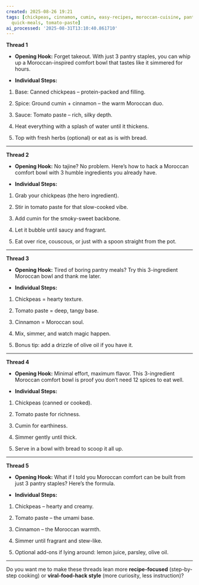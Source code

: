 ```yaml
---
created: 2025-08-26 19:21
tags: [chickpeas, cinnamon, cumin, easy-recipes, moroccan-cuisine, pantry-staples,
  quick-meals, tomato-paste]
ai_processed: '2025-08-31T13:10:40.861710'
---
```

**Thread 1**

- **Opening Hook:** Forget takeout. With just 3 pantry staples, you can whip up a Moroccan-inspired comfort bowl that tastes like it simmered for hours.
    
- **Individual Steps:**
    

1. Base: Canned chickpeas – protein-packed and filling.
    
2. Spice: Ground cumin + cinnamon – the warm Moroccan duo.
    
3. Sauce: Tomato paste – rich, silky depth.
    
4. Heat everything with a splash of water until it thickens.
    
5. Top with fresh herbs (optional) or eat as is with bread.
    

---

**Thread 2**

- **Opening Hook:** No tajine? No problem. Here’s how to hack a Moroccan comfort bowl with 3 humble ingredients you already have.
    
- **Individual Steps:**
    

1. Grab your chickpeas (the hero ingredient).
    
2. Stir in tomato paste for that slow-cooked vibe.
    
3. Add cumin for the smoky-sweet backbone.
    
4. Let it bubble until saucy and fragrant.
    
5. Eat over rice, couscous, or just with a spoon straight from the pot.
    

---

**Thread 3**

- **Opening Hook:** Tired of boring pantry meals? Try this 3-ingredient Moroccan bowl and thank me later.
    
- **Individual Steps:**
    

1. Chickpeas = hearty texture.
    
2. Tomato paste = deep, tangy base.
    
3. Cinnamon = Moroccan soul.
    
4. Mix, simmer, and watch magic happen.
    
5. Bonus tip: add a drizzle of olive oil if you have it.
    

---

**Thread 4**

- **Opening Hook:** Minimal effort, maximum flavor. This 3-ingredient Moroccan comfort bowl is proof you don’t need 12 spices to eat well.
    
- **Individual Steps:**
    

1. Chickpeas (canned or cooked).
    
2. Tomato paste for richness.
    
3. Cumin for earthiness.
    
4. Simmer gently until thick.
    
5. Serve in a bowl with bread to scoop it all up.
    

---

**Thread 5**

- **Opening Hook:** What if I told you Moroccan comfort can be built from just 3 pantry staples? Here’s the formula.
    
- **Individual Steps:**
    

1. Chickpeas – hearty and creamy.
    
2. Tomato paste – the umami base.
    
3. Cinnamon – the Moroccan warmth.
    
4. Simmer until fragrant and stew-like.
    
5. Optional add-ons if lying around: lemon juice, parsley, olive oil.
    

---

Do you want me to make these threads lean more **recipe-focused** (step-by-step cooking) or **viral-food-hack style** (more curiosity, less instruction)?